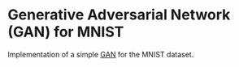 # Generative Adversarial Network (GAN) for MNIST

Implementation of a simple [GAN](https://arxiv.org/abs/1406.2661) for the MNIST dataset.